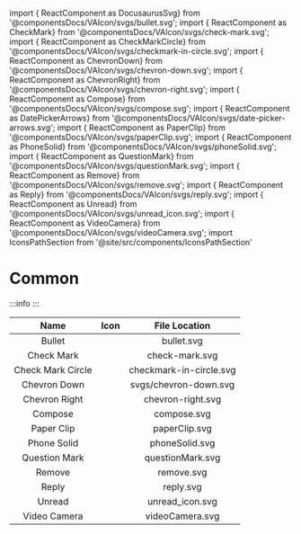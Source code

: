 import { ReactComponent as DocusaurusSvg} from '@componentsDocs/VAIcon/svgs/bullet.svg';
import { ReactComponent as CheckMark} from '@componentsDocs/VAIcon/svgs/check-mark.svg';
import { ReactComponent as CheckMarkCircle} from '@componentsDocs/VAIcon/svgs/checkmark-in-circle.svg';
import { ReactComponent as ChevronDown} from '@componentsDocs/VAIcon/svgs/chevron-down.svg';
import { ReactComponent as ChevronRight} from '@componentsDocs/VAIcon/svgs/chevron-right.svg';
import { ReactComponent as Compose} from '@componentsDocs/VAIcon/svgs/compose.svg';
import { ReactComponent as DatePickerArrows} from '@componentsDocs/VAIcon/svgs/date-picker-arrows.svg';
import { ReactComponent as PaperClip} from '@componentsDocs/VAIcon/svgs/paperClip.svg';
import { ReactComponent as PhoneSolid} from '@componentsDocs/VAIcon/svgs/phoneSolid.svg';
import { ReactComponent as QuestionMark} from '@componentsDocs/VAIcon/svgs/questionMark.svg';
import { ReactComponent as Remove} from '@componentsDocs/VAIcon/svgs/remove.svg';
import { ReactComponent as Reply} from '@componentsDocs/VAIcon/svgs/reply.svg';
import { ReactComponent as Unread} from '@componentsDocs/VAIcon/svgs/unread_icon.svg';
import { ReactComponent as VideoCamera} from '@componentsDocs/VAIcon/svgs/videoCamera.svg';
import IconsPathSection from '@site/src/components/IconsPathSection'

# Common

:::info
<IconsPathSection />
:::

Name | Icon | File Location 
:---: | :---: | :---: 
Bullet | <DocusaurusSvg  className="icons"/> | bullet.svg 
Check Mark | <CheckMark  className="icons"/> | check-mark.svg
Check Mark Circle | <CheckMarkCircle  className="icons"/> |checkmark-in-circle.svg
Chevron Down | <ChevronDown  className="icons"/> | svgs/chevron-down.svg
Chevron Right | <ChevronRight  className="icons iconsStroke"/> | chevron-right.svg
Compose | <Compose  className="icons"/> | compose.svg
Paper Clip | <PaperClip  className="icons"/> | paperClip.svg
Phone Solid | <PhoneSolid  className="icons"/> | phoneSolid.svg
Question Mark | <QuestionMark  className="icons"/> | questionMark.svg
Remove | <Remove  className="icons"/> | remove.svg
Reply | <Reply  className="icons"/> | reply.svg
Unread | <Unread  className="icons"/> | unread_icon.svg
Video Camera | <VideoCamera  className="icons"/> | videoCamera.svg